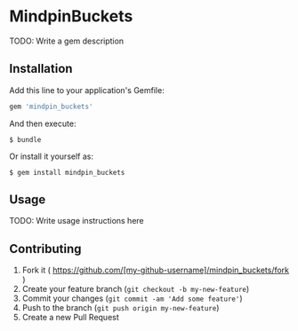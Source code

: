# MindpinBuckets

TODO: Write a gem description

## Installation

Add this line to your application's Gemfile:

```ruby
gem 'mindpin_buckets'
```

And then execute:

    $ bundle

Or install it yourself as:

    $ gem install mindpin_buckets

## Usage

TODO: Write usage instructions here

## Contributing

1. Fork it ( https://github.com/[my-github-username]/mindpin_buckets/fork )
2. Create your feature branch (`git checkout -b my-new-feature`)
3. Commit your changes (`git commit -am 'Add some feature'`)
4. Push to the branch (`git push origin my-new-feature`)
5. Create a new Pull Request
